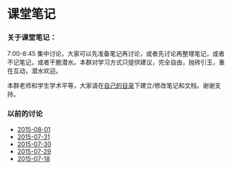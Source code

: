 # 课堂笔记

### 关于课堂笔记：

7:00-8:45 集中讨论，大家可以先准备笔记再讨论，或者先讨论再整理笔记，或者不记笔记，或者干脆潜水。本群对学习方式只提供建议，完全自由，抛砖引玉，重在互动，潜水欢迎。

本群老师和学生学术平等，大家请在[自己的目录](https://github.com/bigdata-mindstorms/wechatclass?files=1)下建立/修改笔记和文档。谢谢支持。


### 以前的讨论

- [2015-08-01](2015-08-01.md)
- [2015-07-31](2015-07-31.md)
- [2015-07-30](2015-07-30.md)
- [2015-07-29](2015-07-29.md)
- [2015-07-18](2015-07-18.md)
